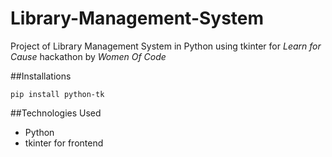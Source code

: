 # Library-Management-System
Project of Library Management System in Python using tkinter for _Learn for Cause_ hackathon by _Women Of Code_

##Installations
``` 
pip install python-tk

```

##Technologies Used 
* Python
* tkinter for frontend
